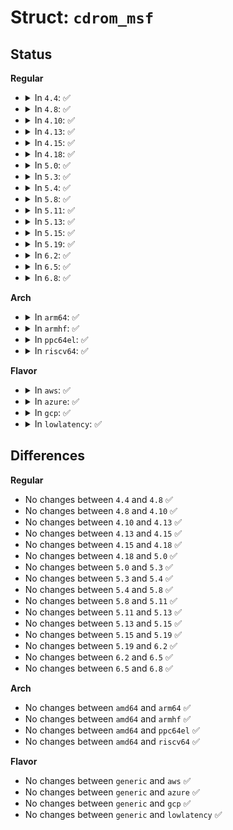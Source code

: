 # Struct: <code>cdrom_msf</code>

## Status
<b>Regular</b>
<ul>
<li>
<details>
<summary>In <code>4.4</code>: ✅</summary>

```c
struct cdrom_msf {
    __u8 cdmsf_min0;
    __u8 cdmsf_sec0;
    __u8 cdmsf_frame0;
    __u8 cdmsf_min1;
    __u8 cdmsf_sec1;
    __u8 cdmsf_frame1;
};
```
</details>
</li>
<li>
<details>
<summary>In <code>4.8</code>: ✅</summary>

```c
struct cdrom_msf {
    __u8 cdmsf_min0;
    __u8 cdmsf_sec0;
    __u8 cdmsf_frame0;
    __u8 cdmsf_min1;
    __u8 cdmsf_sec1;
    __u8 cdmsf_frame1;
};
```
</details>
</li>
<li>
<details>
<summary>In <code>4.10</code>: ✅</summary>

```c
struct cdrom_msf {
    __u8 cdmsf_min0;
    __u8 cdmsf_sec0;
    __u8 cdmsf_frame0;
    __u8 cdmsf_min1;
    __u8 cdmsf_sec1;
    __u8 cdmsf_frame1;
};
```
</details>
</li>
<li>
<details>
<summary>In <code>4.13</code>: ✅</summary>

```c
struct cdrom_msf {
    __u8 cdmsf_min0;
    __u8 cdmsf_sec0;
    __u8 cdmsf_frame0;
    __u8 cdmsf_min1;
    __u8 cdmsf_sec1;
    __u8 cdmsf_frame1;
};
```
</details>
</li>
<li>
<details>
<summary>In <code>4.15</code>: ✅</summary>

```c
struct cdrom_msf {
    __u8 cdmsf_min0;
    __u8 cdmsf_sec0;
    __u8 cdmsf_frame0;
    __u8 cdmsf_min1;
    __u8 cdmsf_sec1;
    __u8 cdmsf_frame1;
};
```
</details>
</li>
<li>
<details>
<summary>In <code>4.18</code>: ✅</summary>

```c
struct cdrom_msf {
    __u8 cdmsf_min0;
    __u8 cdmsf_sec0;
    __u8 cdmsf_frame0;
    __u8 cdmsf_min1;
    __u8 cdmsf_sec1;
    __u8 cdmsf_frame1;
};
```
</details>
</li>
<li>
<details>
<summary>In <code>5.0</code>: ✅</summary>

```c
struct cdrom_msf {
    __u8 cdmsf_min0;
    __u8 cdmsf_sec0;
    __u8 cdmsf_frame0;
    __u8 cdmsf_min1;
    __u8 cdmsf_sec1;
    __u8 cdmsf_frame1;
};
```
</details>
</li>
<li>
<details>
<summary>In <code>5.3</code>: ✅</summary>

```c
struct cdrom_msf {
    __u8 cdmsf_min0;
    __u8 cdmsf_sec0;
    __u8 cdmsf_frame0;
    __u8 cdmsf_min1;
    __u8 cdmsf_sec1;
    __u8 cdmsf_frame1;
};
```
</details>
</li>
<li>
<details>
<summary>In <code>5.4</code>: ✅</summary>

```c
struct cdrom_msf {
    __u8 cdmsf_min0;
    __u8 cdmsf_sec0;
    __u8 cdmsf_frame0;
    __u8 cdmsf_min1;
    __u8 cdmsf_sec1;
    __u8 cdmsf_frame1;
};
```
</details>
</li>
<li>
<details>
<summary>In <code>5.8</code>: ✅</summary>

```c
struct cdrom_msf {
    __u8 cdmsf_min0;
    __u8 cdmsf_sec0;
    __u8 cdmsf_frame0;
    __u8 cdmsf_min1;
    __u8 cdmsf_sec1;
    __u8 cdmsf_frame1;
};
```
</details>
</li>
<li>
<details>
<summary>In <code>5.11</code>: ✅</summary>

```c
struct cdrom_msf {
    __u8 cdmsf_min0;
    __u8 cdmsf_sec0;
    __u8 cdmsf_frame0;
    __u8 cdmsf_min1;
    __u8 cdmsf_sec1;
    __u8 cdmsf_frame1;
};
```
</details>
</li>
<li>
<details>
<summary>In <code>5.13</code>: ✅</summary>

```c
struct cdrom_msf {
    __u8 cdmsf_min0;
    __u8 cdmsf_sec0;
    __u8 cdmsf_frame0;
    __u8 cdmsf_min1;
    __u8 cdmsf_sec1;
    __u8 cdmsf_frame1;
};
```
</details>
</li>
<li>
<details>
<summary>In <code>5.15</code>: ✅</summary>

```c
struct cdrom_msf {
    __u8 cdmsf_min0;
    __u8 cdmsf_sec0;
    __u8 cdmsf_frame0;
    __u8 cdmsf_min1;
    __u8 cdmsf_sec1;
    __u8 cdmsf_frame1;
};
```
</details>
</li>
<li>
<details>
<summary>In <code>5.19</code>: ✅</summary>

```c
struct cdrom_msf {
    __u8 cdmsf_min0;
    __u8 cdmsf_sec0;
    __u8 cdmsf_frame0;
    __u8 cdmsf_min1;
    __u8 cdmsf_sec1;
    __u8 cdmsf_frame1;
};
```
</details>
</li>
<li>
<details>
<summary>In <code>6.2</code>: ✅</summary>

```c
struct cdrom_msf {
    __u8 cdmsf_min0;
    __u8 cdmsf_sec0;
    __u8 cdmsf_frame0;
    __u8 cdmsf_min1;
    __u8 cdmsf_sec1;
    __u8 cdmsf_frame1;
};
```
</details>
</li>
<li>
<details>
<summary>In <code>6.5</code>: ✅</summary>

```c
struct cdrom_msf {
    __u8 cdmsf_min0;
    __u8 cdmsf_sec0;
    __u8 cdmsf_frame0;
    __u8 cdmsf_min1;
    __u8 cdmsf_sec1;
    __u8 cdmsf_frame1;
};
```
</details>
</li>
<li>
<details>
<summary>In <code>6.8</code>: ✅</summary>

```c
struct cdrom_msf {
    __u8 cdmsf_min0;
    __u8 cdmsf_sec0;
    __u8 cdmsf_frame0;
    __u8 cdmsf_min1;
    __u8 cdmsf_sec1;
    __u8 cdmsf_frame1;
};
```
</details>
</li>
</ul>
<b>Arch</b>
<ul>
<li>
<details>
<summary>In <code>arm64</code>: ✅</summary>

```c
struct cdrom_msf {
    __u8 cdmsf_min0;
    __u8 cdmsf_sec0;
    __u8 cdmsf_frame0;
    __u8 cdmsf_min1;
    __u8 cdmsf_sec1;
    __u8 cdmsf_frame1;
};
```
</details>
</li>
<li>
<details>
<summary>In <code>armhf</code>: ✅</summary>

```c
struct cdrom_msf {
    __u8 cdmsf_min0;
    __u8 cdmsf_sec0;
    __u8 cdmsf_frame0;
    __u8 cdmsf_min1;
    __u8 cdmsf_sec1;
    __u8 cdmsf_frame1;
};
```
</details>
</li>
<li>
<details>
<summary>In <code>ppc64el</code>: ✅</summary>

```c
struct cdrom_msf {
    __u8 cdmsf_min0;
    __u8 cdmsf_sec0;
    __u8 cdmsf_frame0;
    __u8 cdmsf_min1;
    __u8 cdmsf_sec1;
    __u8 cdmsf_frame1;
};
```
</details>
</li>
<li>
<details>
<summary>In <code>riscv64</code>: ✅</summary>

```c
struct cdrom_msf {
    __u8 cdmsf_min0;
    __u8 cdmsf_sec0;
    __u8 cdmsf_frame0;
    __u8 cdmsf_min1;
    __u8 cdmsf_sec1;
    __u8 cdmsf_frame1;
};
```
</details>
</li>
</ul>
<b>Flavor</b>
<ul>
<li>
<details>
<summary>In <code>aws</code>: ✅</summary>

```c
struct cdrom_msf {
    __u8 cdmsf_min0;
    __u8 cdmsf_sec0;
    __u8 cdmsf_frame0;
    __u8 cdmsf_min1;
    __u8 cdmsf_sec1;
    __u8 cdmsf_frame1;
};
```
</details>
</li>
<li>
<details>
<summary>In <code>azure</code>: ✅</summary>

```c
struct cdrom_msf {
    __u8 cdmsf_min0;
    __u8 cdmsf_sec0;
    __u8 cdmsf_frame0;
    __u8 cdmsf_min1;
    __u8 cdmsf_sec1;
    __u8 cdmsf_frame1;
};
```
</details>
</li>
<li>
<details>
<summary>In <code>gcp</code>: ✅</summary>

```c
struct cdrom_msf {
    __u8 cdmsf_min0;
    __u8 cdmsf_sec0;
    __u8 cdmsf_frame0;
    __u8 cdmsf_min1;
    __u8 cdmsf_sec1;
    __u8 cdmsf_frame1;
};
```
</details>
</li>
<li>
<details>
<summary>In <code>lowlatency</code>: ✅</summary>

```c
struct cdrom_msf {
    __u8 cdmsf_min0;
    __u8 cdmsf_sec0;
    __u8 cdmsf_frame0;
    __u8 cdmsf_min1;
    __u8 cdmsf_sec1;
    __u8 cdmsf_frame1;
};
```
</details>
</li>
</ul>

## Differences
<b>Regular</b>
<ul>
<li>
No changes between <code>4.4</code> and <code>4.8</code> ✅
</li>
<li>
No changes between <code>4.8</code> and <code>4.10</code> ✅
</li>
<li>
No changes between <code>4.10</code> and <code>4.13</code> ✅
</li>
<li>
No changes between <code>4.13</code> and <code>4.15</code> ✅
</li>
<li>
No changes between <code>4.15</code> and <code>4.18</code> ✅
</li>
<li>
No changes between <code>4.18</code> and <code>5.0</code> ✅
</li>
<li>
No changes between <code>5.0</code> and <code>5.3</code> ✅
</li>
<li>
No changes between <code>5.3</code> and <code>5.4</code> ✅
</li>
<li>
No changes between <code>5.4</code> and <code>5.8</code> ✅
</li>
<li>
No changes between <code>5.8</code> and <code>5.11</code> ✅
</li>
<li>
No changes between <code>5.11</code> and <code>5.13</code> ✅
</li>
<li>
No changes between <code>5.13</code> and <code>5.15</code> ✅
</li>
<li>
No changes between <code>5.15</code> and <code>5.19</code> ✅
</li>
<li>
No changes between <code>5.19</code> and <code>6.2</code> ✅
</li>
<li>
No changes between <code>6.2</code> and <code>6.5</code> ✅
</li>
<li>
No changes between <code>6.5</code> and <code>6.8</code> ✅
</li>
</ul>
<b>Arch</b>
<ul>
<li>
No changes between <code>amd64</code> and <code>arm64</code> ✅
</li>
<li>
No changes between <code>amd64</code> and <code>armhf</code> ✅
</li>
<li>
No changes between <code>amd64</code> and <code>ppc64el</code> ✅
</li>
<li>
No changes between <code>amd64</code> and <code>riscv64</code> ✅
</li>
</ul>
<b>Flavor</b>
<ul>
<li>
No changes between <code>generic</code> and <code>aws</code> ✅
</li>
<li>
No changes between <code>generic</code> and <code>azure</code> ✅
</li>
<li>
No changes between <code>generic</code> and <code>gcp</code> ✅
</li>
<li>
No changes between <code>generic</code> and <code>lowlatency</code> ✅
</li>
</ul>
